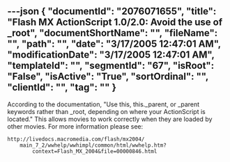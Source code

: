 ---json
{
  "documentId": "2076071655",
  "title": "Flash MX ActionScript 1.0/2.0: Avoid the use of _root",
  "documentShortName": "",
  "fileName": "",
  "path": "",
  "date": "3/17/2005 12:47:01 AM",
  "modificationDate": "3/17/2005 12:47:01 AM",
  "templateId": "",
  "segmentId": "67",
  "isRoot": "False",
  "isActive": "True",
  "sortOrdinal": "",
  "clientId": "",
  "tag": ""
}
---

According to the documentation, &quot;Use this, this._parent, or _parent keywords rather than _root, depending on where your ActionScript is located.&quot; This allows movies to work correctly when they are loaded by other movies. For more information please see:

    http://livedocs.macromedia.com/flash/mx2004/
        main_7_2/wwhelp/wwhimpl/common/html/wwhelp.htm?
            context=Flash_MX_2004&file=00000846.html
